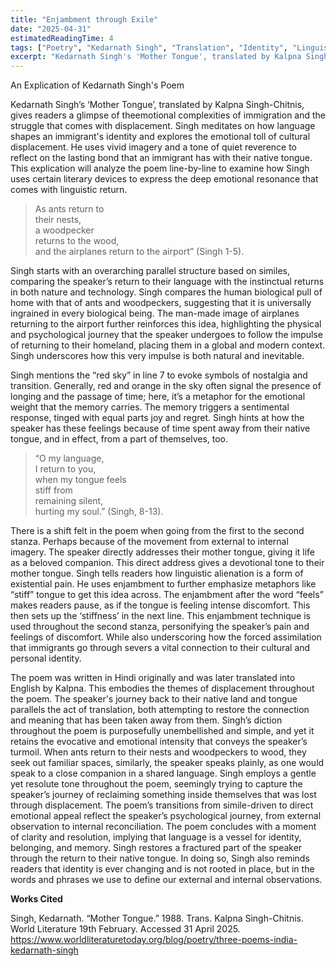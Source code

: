 ```yaml
---
title: "Enjambment through Exile"
date: "2025-04-31"
estimatedReadingTime: 4
tags: ["Poetry", "Kedarnath Singh", "Translation", "Identity", "Linguistics"]
excerpt: "Kedarnath Singh's 'Mother Tongue', translated by Kalpna Singh-Chitnis, gives readers a glimpse of the emotional complexities of immigration and the struggle that comes with displacement."
---
```


An Explication of Kedarnath Singh's Poem

Kedarnath Singh’s ‘Mother Tongue’, translated by Kalpna Singh-Chitnis, gives readers a glimpse of theemotional complexities of immigration and the struggle that comes with displacement. Singh meditates on how language shapes an immigrant's identity and explores the emotional toll of cultural displacement. He uses vivid imagery and a tone of quiet reverence to reflect on the lasting bond that an immigrant has with their native tongue. This explication will analyze the poem line-by-line to examine how Singh uses certain literary devices to express the deep emotional resonance that comes with linguistic return.  

> As ants return to  
> their nests,  
> a woodpecker  
> returns to the wood,  
> and the airplanes return to the airport” (Singh 1-5).



Singh starts with an overarching parallel structure based on similes, comparing the speaker’s return to their language with the instinctual returns in both nature and technology. Singh compares the human biological pull of home with that of ants and woodpeckers, suggesting that it is universally ingrained in every biological being. The man-made image of airplanes returning to the airport further reinforces this idea, highlighting the physical and psychological journey that the speaker undergoes to follow the impulse of returning to their homeland, placing them in a global and modern context. Singh underscores how this very impulse is both natural and inevitable.  

Singh mentions the “red sky” in line 7 to evoke symbols of nostalgia and transition. Generally, red and orange in the sky often signal the presence of longing and the passage of time; here, it’s a metaphor for the emotional weight that the memory carries. The memory triggers a sentimental response, tinged with equal parts joy and regret. Singh hints at how the speaker has these feelings because of time spent away from their native tongue, and in effect, from a part of themselves, too.  

>“O my language,   
>I return to you,   
>when my tongue feels   
>stiff from   
>remaining silent,   
>hurting my soul.” (Singh, 8-13).  

There is a shift felt in the poem when going from the first to the second stanza. Perhaps because of the movement from external to internal imagery. The speaker directly addresses their mother tongue, giving it life as a beloved companion. This direct address gives a devotional tone to their mother tongue. Singh tells readers how linguistic alienation is a form of existential pain. He uses enjambment to further emphasize metaphors like “stiff” tongue to get this idea across. The enjambment after the word “feels” makes readers pause, as if the tongue is feeling intense discomfort. This then sets up the ‘stiffness’ in the next line. This enjambment technique is used throughout the second stanza, personifying the speaker’s pain and feelings of discomfort. While also underscoring how the forced assimilation that immigrants go through severs a vital connection to their cultural and personal identity.  

The poem was written in Hindi originally and was later translated into English by Kalpna. This embodies the themes of displacement throughout the poem. The speaker's journey back to their native land and tongue parallels the act of translation, both attempting to restore the connection and meaning that has been taken away from them. Singh’s diction throughout the poem is purposefully unembellished and simple, and yet it retains the evocative and emotional intensity that conveys the speaker’s turmoil. When ants return to their nests and woodpeckers to wood, they seek out familiar spaces, similarly, the speaker speaks plainly, as one would speak to a close companion in a shared language. Singh employs a gentle yet resolute tone throughout the poem, seemingly trying to capture the speaker’s journey of reclaiming something inside themselves that was lost through displacement. The poem’s transitions from simile-driven to direct emotional appeal reflect the speaker’s psychological journey, from external observation to internal reconciliation. The poem concludes with a moment of clarity and resolution, implying that language is a vessel for identity, belonging, and memory. Singh restores a fractured part of the speaker through the return to their native tongue. In doing so, Singh also reminds readers that identity is ever changing and is not rooted in place, but in the words and phrases we use to define our external and internal observations.

**Works Cited**

Singh, Kedarnath. “Mother Tongue.”  1988\. Trans. Kalpna Singh-Chitnis. World Literature 19th February.  Accessed 31 April 2025\. https://www.worldliteraturetoday.org/blog/poetry/three-poems-india-kedarnath-singh 
